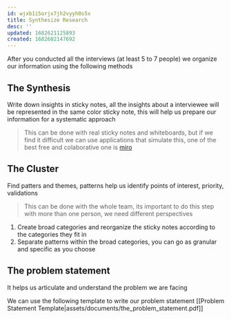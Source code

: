```yaml
---
id: wjxb1i5orjx7jh2vyyh0s5x
title: Synthesize Research
desc: ''
updated: 1682621125893
created: 1682602147692
---
```


After you conducted all the interviews (at least 5 to 7 people) we organize our information using the following methods

## The Synthesis

Write down insights in sticky notes, all the insights about a interviewee will be represented in the same color sticky note, this will help us prepare our information for a systematic approach

> This can be done with real sticky notes and whiteboards, but if we find it difficult we can use applications that simulate this, one of the best free and colaborative one is [miro](https://miro.com/)

## The Cluster

Find patters and themes, patterns help us identify points of interest, priority, validations

> This can be done with the whole team, its important to do this step with more than one person, we need different perspectives

1. Create broad categories and reorganize the sticky notes according to the categories they fit in
2. Separate patterns within the broad categories, you can go as granular and specific as you choose

## The problem statement

It helps us articulate and understand the problem we are facing

We can use the following template to write our problem statement [[Problem Statement Template|assets/documents/the_problem_statement.pdf]] 



